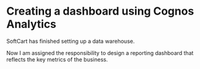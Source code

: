 # Creating a dashboard using Cognos Analytics

SoftCart has finished setting up a data warehouse.

Now I am assigned the responsibility to design a reporting dashboard that reflects the key metrics of the business.

